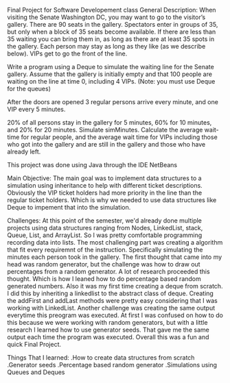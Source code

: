Final Project for Software Developement class
General Description:
When visiting the Senate Washington DC, you may want to go to the visitor’s gallery. There are 90 seats in the gallery. Spectators enter in groups of 35, but only when a block of 35 seats become available. If there are less than 35 waiting you can bring them in, as long as there are at least 35 spots in the gallery. Each person may stay as long as they like (as we describe below). VIPs get to go the front of the line.

Write a program using a Deque to simulate the waiting line for the Senate gallery. Assume that the gallery is initially empty and that 100 people are waiting on the line at time 0, including 4 VIPs. (Note: you must use Deque for the queues)

After the doors are opened 3 regular persons arrive every minute, and one VIP every 5 minutes.

20% of all persons stay in the gallery for 5 minutes, 60% for 10 minutes, and 20% for 20 minutes.
Simulate  simMinutes.
Calculate the average wait-time for regular people, and the average wait time for VIPs including those who got into the gallery and are still in the gallery and those who have already left.

This project was done using Java through the IDE NetBeans


Main Objective:
The main goal was to implement data structures to a simulation using inheritance to help with different ticket descriptions. Obviously the VIP ticket holders had more priority in the line than the regular ticket holders. Which is why we needed to use data structures like Deque to impement that into the simulation. 

Challenges:
At this point of the semester, we'd already done multiple projects using data structures ranging from Nodes, LinkedList, stack, Queue, List, and ArrayList. So I was pretty comfortable programming recording data into lists. The most challenging part was creating a algorithm that fit every requiremnt of the instruction. Specifically simulating the minutes each person took in the gallery. The first thought that came into my head was random generator, but the challenge was how to draw out percentages from a random generator. A lot of research proceeded this thought. Which is how I leaned how to do percentage based random generated numbers. Also it was my first time creating a deque from scratch. I did this by inheriting a linkedlist to the abstract class of deque. Creating the addFirst and addLast methods were pretty easy considering that I was working with LinkedList. Another challenge was creating the same output everytime this preogram was executed. At first I was confused on how to do this because we were working with random generators, but with a little research I learned how to use generator seeds. That gave me the same output each time the program was executed. Overall this was a fun and quick Final Project.

Things That I learned:
.How to create data structures from scratch
.Generator seeds
.Percentage based random generator
.Simulations using Queues and Deques
